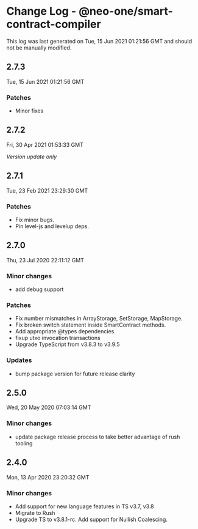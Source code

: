 # Change Log - @neo-one/smart-contract-compiler

This log was last generated on Tue, 15 Jun 2021 01:21:56 GMT and should not be manually modified.

## 2.7.3
Tue, 15 Jun 2021 01:21:56 GMT

### Patches

- Minor fixes

## 2.7.2
Fri, 30 Apr 2021 01:53:33 GMT

*Version update only*

## 2.7.1
Tue, 23 Feb 2021 23:29:30 GMT

### Patches

- Fix minor bugs.
- Pin level-js and levelup deps.

## 2.7.0
Thu, 23 Jul 2020 22:11:12 GMT

### Minor changes

- add debug support

### Patches

- Fix number mismatches in ArrayStorage, SetStorage, MapStorage.
- Fix broken switch statement inside SmartContract methods.
- Add appropriate @types dependencies.
- fixup utxo invocation transactions
- Upgrade TypeScript from v3.8.3 to v3.9.5

### Updates

- bump package version for future release clarity

## 2.5.0
Wed, 20 May 2020 07:03:14 GMT

### Minor changes

- update package release process to take better advantage of rush tooling

## 2.4.0
Mon, 13 Apr 2020 23:20:32 GMT

### Minor changes

- Add support for new language features in TS v3.7, v3.8
- Migrate to Rush
- Upgrade TS to v3.8.1-rc. Add support for Nullish Coalescing.

